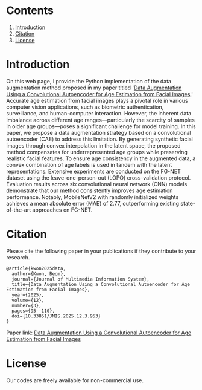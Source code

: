 # Contents
1. [Introduction](#introduction)
2. [Citation](#citation)
3. [License](#license)

# Introduction

On this web page, I provide the Python implementation of the data augmentation method proposed in my paper titled '[Data Augmentation Using a Convolutional Autoencoder for Age Estimation from Facial Images](https://doi.org/10.33851/JMIS.2025.12.3.95).' Accurate age estimation from facial images plays a pivotal role in various computer vision applications, such as biometric authentication, surveillance, and human-computer interaction. However, the inherent data imbalance across different age ranges—particularly the scarcity of samples in older age groups—poses a significant challenge for model training. In this paper, we propose a data augmentation strategy based on a convolutional autoencoder (CAE) to address this limitation. By generating synthetic facial images through convex interpolation in the latent space, the proposed method compensates for underrepresented age groups while preserving realistic facial features. To ensure age consistency in the augmented data, a convex combination of age labels is used in tandem with the latent representations. Extensive experiments are conducted on the FG-NET dataset using the leave-one-person-out (LOPO) cross-validation protocol. Evaluation results across six convolutional neural network (CNN) models demonstrate that our method consistently improves age estimation performance. Notably, MobileNetV2 with randomly initialized weights achieves a mean absolute error (MAE) of 2.77, outperforming existing state-of-the-art approaches on FG-NET.

# Citation

Please cite the following paper in your publications if they contribute to your research.

```
@article{kwon2025data,
  author={Kwon, Beom},
  journal={Journal of Multimedia Information System},
  title={Data Augmentation Using a Convolutional Autoencoder for Age Estimation from Facial Images},
  year={2025},
  volume={12},
  number={3},
  pages={95--110},
  doi={10.33851/JMIS.2025.12.3.953}
}
```
Paper link: [Data Augmentation Using a Convolutional Autoencoder for Age Estimation from Facial Images](https://doi.org/10.33851/JMIS.2025.12.3.95)

# License

Our codes are freely available for non-commercial use.
